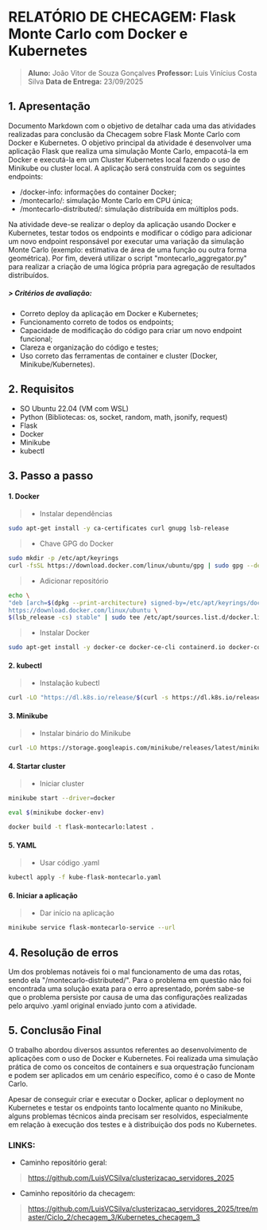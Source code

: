# RELATÓRIO DE CHECAGEM: Flask Monte Carlo com Docker e Kubernetes

> **Aluno:** João Vitor de Souza Gonçalves
> **Professor:** Luis Vinícius Costa Silva
> **Data de Entrega:** 23/09/2025

## 1. Apresentação

Documento Markdown com o objetivo de detalhar cada uma das atividades realizadas para conclusão da Checagem sobre Flask Monte Carlo com Docker e Kubernetes. O objetivo principal da atividade é desenvolver uma aplicação Flask que realiza uma simulação Monte Carlo, empacotá-la em Docker e executá-la em um Cluster Kubernetes local fazendo o uso de Minikube ou cluster local. A aplicação será construída com os seguintes endpoints:

* /docker-info: informações do container Docker;
* /montecarlo/<n>: simulação Monte Carlo em CPU única;
* /montecarlo-distributed/<n>: simulação distribuída em múltiplos pods.

Na atividade deve-se realizar o deploy da aplicação usando Docker e Kubernetes, testar todos os endpoints e modificar o código para adicionar um novo endpoint responsável por executar uma variação da simulação Monte Carlo (exemplo: estimativa de área de uma função ou outra forma geométrica). Por fim, deverá utilizar o script "montecarlo_aggregator.py" para realizar a criação de uma lógica própria para agregação de resultados distribuídos.

##### > Critérios de avaliação:

* Correto deploy da aplicação em Docker e Kubernetes;
* Funcionamento correto de todos os endpoints;
* Capacidade de modificação do código para criar um novo endpoint funcional;
* Clareza e organização do código e testes;
* Uso correto das ferramentas de container e cluster (Docker, Minikube/Kubernetes).

## 2. Requisitos

* SO Ubuntu 22.04 (VM com WSL)
* Python (Bibliotecas: os, socket, random, math, jsonify, request)
* Flask
* Docker
* Minikube
* kubectl

## 3. Passo a passo

#### 1. Docker
> - Instalar dependências
```bash
sudo apt-get install -y ca-certificates curl gnupg lsb-release
```

> - Chave GPG do Docker
```bash
sudo mkdir -p /etc/apt/keyrings
curl -fsSL https://download.docker.com/linux/ubuntu/gpg | sudo gpg --dearmor -o /etc/apt/keyrings/docker.gpg
```

> - Adicionar repositório
```bash
echo \
"deb [arch=$(dpkg --print-architecture) signed-by=/etc/apt/keyrings/docker.gpg] \
https://download.docker.com/linux/ubuntu \
$(lsb_release -cs) stable" | sudo tee /etc/apt/sources.list.d/docker.list > /dev/null
```

> - Instalar Docker
```bash
sudo apt-get install -y docker-ce docker-ce-cli containerd.io docker-compose-plugin
```

#### 2. kubectl
> - Instalação kubectl
```bash
curl -LO "https://dl.k8s.io/release/$(curl -s https://dl.k8s.io/release/stable.txt)/bin/linux/amd64/kubectl"
```

#### 3. Minikube
> - Instalar binário do Minikube
```bash
curl -LO https://storage.googleapis.com/minikube/releases/latest/minikube-linux-amd64
```

#### 4. Startar cluster
> - Iniciar cluster
```bash
minikube start --driver=docker

eval $(minikube docker-env)

docker build -t flask-montecarlo:latest .
```

#### 5. YAML
> - Usar código .yaml
```bash
kubectl apply -f kube-flask-montecarlo.yaml
```

#### 6. Iniciar a aplicação
> - Dar início na aplicação
```bash
minikube service flask-montecarlo-service --url
```

## 4. Resolução de erros
Um dos problemas notáveis foi o mal funcionamento de uma das rotas, sendo ela "/montecarlo-distributed/<n>". Para o problema em questão não foi encontrada uma solução exata para o erro apresentado, porém sabe-se que o problema persiste por causa de uma das configurações realizadas pelo arquivo .yaml original enviado junto com a atividade.

## 5. Conclusão Final
O trabalho abordou diversos assuntos referentes ao desenvolvimento de aplicações com o uso de Docker e Kubernetes. Foi realizada uma simulação prática de como os conceitos de containers e sua orquestração funcionam e podem ser aplicados em um cenário específico, como é o caso de Monte Carlo.

Apesar de conseguir criar e executar o Docker, aplicar o deployment no Kubernetes e testar os endpoints tanto localmente quanto no Minikube, alguns problemas técnicos ainda precisam ser resolvidos, especialmente em relação à execução dos testes e à distribuição dos pods no Kubernetes.

### LINKS:
- Caminho repositório geral:
> https://github.com/LuisVCSilva/clusterizacao_servidores_2025

- Caminho repositório da checagem:
> https://github.com/LuisVCSilva/clusterizacao_servidores_2025/tree/master/Ciclo_2/checagem_3/Kubernetes_checagem_3
